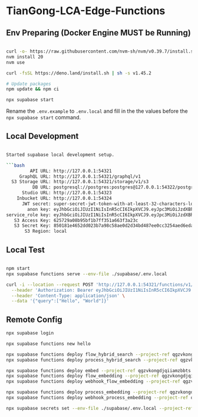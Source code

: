 # TianGong-LCA-Edge-Functions

## Env Preparing (Docker Engine MUST be Running)

```bash

curl -o- https://raw.githubusercontent.com/nvm-sh/nvm/v0.39.7/install.sh | bash
nvm install 20
nvm use

curl -fsSL https://deno.land/install.sh | sh -s v1.45.2

# Update packages
npm update && npm ci

npx supabase start

```

Rename the `.env.example` to `.env.local` and fill in the the values before the `npx supabase start` command.

## Local Development

````bash

Started supabase local development setup.

```bash
         API URL: http://127.0.0.1:54321
     GraphQL URL: http://127.0.0.1:54321/graphql/v1
  S3 Storage URL: http://127.0.0.1:54321/storage/v1/s3
          DB URL: postgresql://postgres:postgres@127.0.0.1:54322/postgres
      Studio URL: http://127.0.0.1:54323
    Inbucket URL: http://127.0.0.1:54324
      JWT secret: super-secret-jwt-token-with-at-least-32-characters-long
        anon key: eyJhbGciOiJIUzI1NiIsInR5cCI6IkpXVCJ9.eyJpc3MiOiJzdXBhYmFzZS1kZW1vIiwicm9sZSI6ImFub24iLCJleHAiOjE5ODM4MTI5OTZ9.CRXP1A7WOeoJeXxjNni43kdQwgnWNReilDMblYTn_I0
service_role key: eyJhbGciOiJIUzI1NiIsInR5cCI6IkpXVCJ9.eyJpc3MiOiJzdXBhYmFzZS1kZW1vIiwicm9sZSI6InNlcnZpY2Vfcm9sZSIsImV4cCI6MTk4MzgxMjk5Nn0.EGIM96RAZx35lJzdJsyH-qQwv8Hdp7fsn3W0YpN81IU
   S3 Access Key: 625729a08b95bf1b7ff351a663f3a23c
   S3 Secret Key: 850181e4652dd023b7a98c58ae0d2d34bd487ee0cc3254aed6eda37307425907
       S3 Region: local
````

## Local Test

```bash

npm start
npx supabase functions serve --env-file ./supabase/.env.local

curl -i --location --request POST 'http://127.0.0.1:54321/functions/v1/embedding' \
  --header 'Authorization: Bearer eyJhbGciOiJIUzI1NiIsInR5cCI6IkpXVCJ9.eyJpc3MiOiJzdXBhYmFzZS1kZW1vIiwicm9sZSI6ImFub24iLCJleHAiOjE5ODM4MTI5OTZ9.CRXP1A7WOeoJeXxjNni43kdQwgnWNReilDMblYTn_I0' \
  --header 'Content-Type: application/json' \
  --data '{"query":["Hello", "World"]}'
```

## Remote Config

```bash
npx supabase login

npx supabase functions new hello

npx supabase functions deploy flow_hybrid_search --project-ref qgzvkongdjqiiamzbbts
npx supabase functions deploy process_hybrid_search --project-ref qgzvkongdjqiiamzbbts

npx supabase functions deploy embed --project-ref qgzvkongdjqiiamzbbts
npx supabase functions deploy flow_embedding --project-ref qgzvkongdjqiiamzbbts
npx supabase functions deploy webhook_flow_embedding --project-ref qgzvkongdjqiiamzbbts

npx supabase functions deploy process_embedding --project-ref qgzvkongdjqiiamzbbts
npx supabase functions deploy webhook_process_embedding --project-ref qgzvkongdjqiiamzbbts

npx supabase secrets set --env-file ./supabase/.env.local --project-ref qgzvkongdjqiiamzbbts
```
